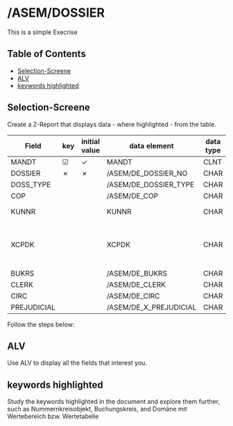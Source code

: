 # /ASEM/DOSSIER

This is a simple Execrise

## Table of Contents
- [Selection-Screene](#Selection-Screene)
- [ALV](#ALV)
- [keywords highlighted](#keywords-highlighted)
    
## Selection-Screene

Create a Z-Report that displays data - where highlighted - from the table.

| Field       | key | initial value | data element             | data type | length | decimal | short description               |
|-------------|-----|---------------|--------------------------|-----------|--------|---------|---------------------------------|
| MANDT       | &#x2611;  | &check;           | MANDT                    | CLNT      | 3      |         | Client                          |
| DOSSIER     | &cross;  | &cross;           | /ASEM/DE_DOSSIER_NO      | CHAR      | 10     |         |                                 |
| DOSS_TYPE   |     |               | /ASEM/DE_DOSSIER_TYPE    | CHAR      | 4      |         |                                 |
| COP         |     |               | /ASEM/DE_COP             | CHAR      | 10     |         |                                 |
| KUNNR       |     |               | KUNNR                    | CHAR      | 10     |         | Customer Number                 |
| XCPDK       |     |               | XCPDK                    | CHAR      | 1      |         | Indicator: Is the account a one-time account? |
| BUKRS       |     |               | /ASEM/DE_BUKRS           | CHAR      | 4      |         |                                 |
| CLERK       |     |               | /ASEM/DE_CLERK           | CHAR      | 10     |         |                                 |
| CIRC        |     |               | /ASEM/DE_CIRC            | CHAR      | 4      |         |                                 |
| PREJUDICIAL |     |               | /ASEM/DE_X_PREJUDICIAL   | CHAR      | 1      |         |                                 |

 Follow the steps below:

## ALV

Use ALV to display all the fields that interest you.

## keywords highlighted

Study the keywords highlighted in the document and explore them further, such as Nummernkreisobjekt, Buchungskreis, and Domäne mit Wertebereich bzw. Wertetabelle
